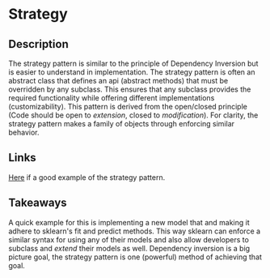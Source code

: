 # Strategy


## Description

The strategy pattern is similar to the principle of Dependency Inversion but is easier to understand in implementation. The strategy pattern is often an abstract class that defines an api (abstract methods) that must be overridden by any subclass. This ensures that any subclass provides the required functionality while offering different implementations (customizability). This pattern is derived from the open/closed principle (Code should be open to _extension_, closed to _modification_). For clarity, the strategy pattern makes a family of objects through enforcing similar behavior.

## Links
[Here](https://medium.com/nerd-for-tech/strategy-design-pattern-python-896f2d38012d) if a good example of the strategy pattern.

## Takeaways

A quick example for this is implementing a new model that and making it adhere to sklearn's fit and predict methods. This way sklearn can enforce a similar syntax for using any of their models and also allow developers to subclass and _extend_ their models as well. Dependency inversion is a big picture goal, the strategy pattern is one (powerful) method of achieving that goal. 

